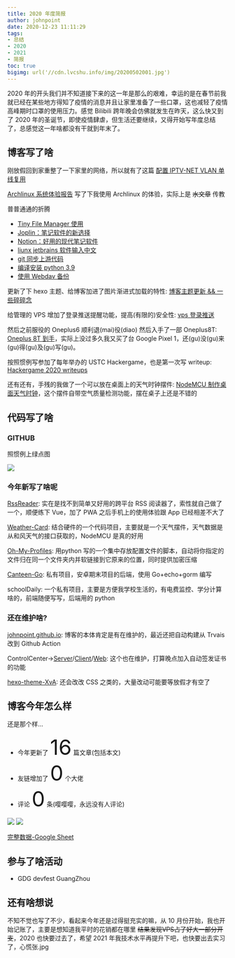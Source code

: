 ```yaml
---
title: 2020 年度简报
author: johnpoint
date: 2020-12-23 11:11:29
tags:
- 总结
- 2020
- 2021
- 简报
toc: true
bigimg: url('//cdn.lvcshu.info/img/20200502001.jpg')
---
```


2020 年的开头我们并不知道接下来的这一年是那么的艰难，幸运的是在春节前我就已经在某些地方得知了疫情的消息并且让家里准备了一些口罩，这也减轻了疫情高峰期时口罩的使用压力。感觉 Bilibili 跨年晚会仿佛就发生在昨天，这么快又到了 2020 年的圣诞节，即使疫情肆虐，但生活还要继续，又得开始写年度总结了，总感觉这一年啥都没有干就到年末了。

<!--more-->

## 博客写了啥

刚放假回到家重整了一下家里的网络，所以就有了这篇 [配置 IPTV-NET VLAN 单线复用](https://blog.lvcshu.com/2020/01/09/配置-IPTV-NET-VLAN-单线复用/)

[Archlinux 系统体验报告](https://blog.lvcshu.com/2020/01/13/Arch-系统体验报告/) 写了下我使用 Archlinux 的体验，实际上是 ~~水文章~~ 传教

普普通通的折腾
- [Tiny File Manager 使用](https://blog.lvcshu.com/2020/02/14/Tiny-File-Manager-使用/)
- [Joplin：笔记软件的新选择](https://blog.lvcshu.com/2020/02/22/Joplin笔记软件的新选择/)
- [Notion：好用的现代笔记软件](https://blog.lvcshu.com/2020/03/23/Notion:好用的现代笔记软件/)
- [liunx jetbrains 软件输入中文](https://blog.lvcshu.com/2020/06/13/liunx-jetbrains-软件输入中文/)
- [git 同步上游代码](https://blog.lvcshu.com/2020/05/31/git-同步上游代码/)
- [编译安装 python 3.9](https://blog.lvcshu.com/2020/10/09/upgrade-to-python-3.9/)
- [使用 Webdav 备份](https://blog.lvcshu.com/2020/11/07/webdav-backup/)

更新了下 hexo 主题、给博客加进了图片渐进式加载的特性: [博客主题更新 && 一些碎碎念](https://blog.lvcshu.com/2020/04/19/博客主题更新以及一些碎碎念/)

给管理的 VPS 增加了登录推送提醒功能，提高(有限的)安全性: [vps 登录推送](https://blog.lvcshu.com/2020/09/13/vps-登录推送/)

然后之前服役的 Oneplus6 顺利退(mai)役(diao) 然后入手了一部 Oneplus8T: [Oneplus 8T 到手](https://blog.lvcshu.com/2020/10/21/Oneplus-8T/)，实际上没过多久我又买了台 Google Pixel 1，还(gu)没(gu)来(gu)得(gu)及(gu)写(gu)。

按照惯例写参加了每年举办的 USTC Hackergame，也是第一次写 writeup: [Hackergame 2020 writeups](https://blog.lvcshu.com/2020/11/04/2020-Hackergame-writeups/)

还有还有，手残的我做了一个可以放在桌面上的天气时钟摆件: [NodeMCU 制作桌面天气时钟](https://blog.lvcshu.com/2020/12/02/ESP8266-weather-card/)，这个摆件自带空气质量检测功能，摆在桌子上还是不错的

## 代码写了啥

### GITHUB

照惯例上绿点图

![](https://cdn.lvcshu.info/img/20201223001.jpg)

### 今年新写了啥呢

[RssReader](https://github.com/johnpoint/RssReader): 实在是找不到简单又好用的跨平台 RSS 阅读器了，索性就自己做了一个，顺便练下 Vue，加了 PWA 之后手机上的使用体验跟 App 已经相差不大了

[Weather-Card](https://github.com/johnpoint/Weather-Card): 结合硬件的一个代码项目，主要就是一个天气摆件，天气数据是从和风天气的接口获取的，NodeMCU 是真的好用

[Oh-My-Profiles](https://github.com/johnpoint/Oh-My-Profiles): 用python 写的一个集中存放配置文件的脚本，自动将你指定的文件归在同一个文件夹内并软链接到它原来的位置，同时提供加密压缩

[Canteen-Go](https://github.com/johnpoint/Canteen-Go): 私有项目，安卓期末项目的后端，使用 Go+echo+gorm 编写

schoolDaily: 一个私有项目，主要是方便我学校生活的，有电费监控、学分计算啥的，前端随便写写，后端用的 python

### 还在维护啥?

[johnpoint.github.io](https://github.com/johnpoint/johnpoint.github.io): 博客的本体肯定是有在维护的，最近还把自动构建从 Trvais 改到 Github Action

ControlCenter->[Server](https://github.com/johnpoint/ControlCenter-Server)/[Client](https://github.com/johnpoint/ControlCenter-Client)/[Web](https://github.com/johnpoint/ControlCenter-Web): 这个也在维护，打算晚点加入自动签发证书的功能

[hexo-theme-XvA](https://github.com/johnpoint/hexo-theme-XvA): 还会改改 CSS 之类的，大量改动可能要等放假才有空了

## 博客今年怎么样

还是那个样...

- 今年更新了 <font size="10">16</font> 篇文章(包括本文)
- 友链增加了 <font size="10">0</font> 个大佬
- 评论 <font size="10">0</font> 条(嘤嘤嘤，永远没有人评论)

![](https://cdn.lvcshu.info/img/20201223002.jpg)
![](https://cdn.lvcshu.info/img/20201223003.jpg)

[完整数据-Google Sheet](https://docs.google.com/spreadsheets/d/19IMNXASqGDHkfLxmhIEK4RFJVod4JV039Q_2oN2myRs/edit?usp=sharing)

## 参与了啥活动

- GDG devfest GuangZhou

## 还有啥想说

不知不觉也写了不少，看起来今年还是过得挺充实的嘛，从 10 月份开始，我也开始记账了，主要是想知道我平时的花销都在哪里 ~~结果发现VPS占了好大一部分开支~~，2020 也快要过去了，希望 2021 年我技术水平再提升下吧，也快要出去实习了，心慌张.jpg